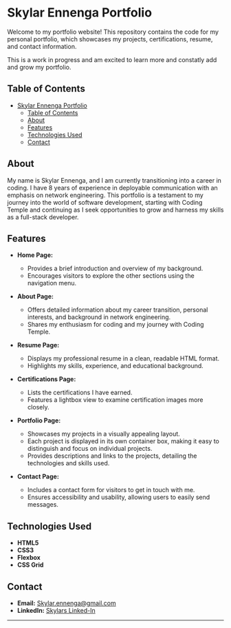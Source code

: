 # Skylar Ennenga Portfolio

Welcome to my portfolio website! This repository contains the code for my personal portfolio, which showcases my projects, certifications, resume, and contact information.

This is a work in progress and am excited to learn more and constatly add and grow my portfolio.

## Table of Contents

- [Skylar Ennenga Portfolio](#skylar-ennenga-portfolio)
  - [Table of Contents](#table-of-contents)
  - [About](#about)
  - [Features](#features)
  - [Technologies Used](#technologies-used)
  - [Contact](#contact)

## About

My name is Skylar Ennenga, and I am currently transitioning into a career in coding. I have 8 years of experience in deployable communication with an emphasis on network engineering. This portfolio is a testament to my journey into the world of software development, starting with Coding Temple and continuing as I seek opportunities to grow and harness my skills as a full-stack developer.

## Features

- **Home Page:** 
  - Provides a brief introduction and overview of my background.
  - Encourages visitors to explore the other sections using the navigation menu.
  
- **About Page:** 
  - Offers detailed information about my career transition, personal interests, and background in network engineering.
  - Shares my enthusiasm for coding and my journey with Coding Temple.

- **Resume Page:** 
  - Displays my professional resume in a clean, readable HTML format.
  - Highlights my skills, experience, and educational background.

- **Certifications Page:** 
  - Lists the certifications I have earned.
  - Features a lightbox view to examine certification images more closely.

- **Portfolio Page:** 
  - Showcases my projects in a visually appealing layout.
  - Each project is displayed in its own container box, making it easy to distinguish and focus on individual projects.
  - Provides descriptions and links to the projects, detailing the technologies and skills used.

- **Contact Page:** 
  - Includes a contact form for visitors to get in touch with me.
  - Ensures accessibility and usability, allowing users to easily send messages.

## Technologies Used

- **HTML5**
- **CSS3**
- **Flexbox**
- **CSS Grid**

## Contact

- **Email:** [Skylar.ennenga@gmail.com](mailto:skylar.ennenga@gmail.com)
- **LinkedIn:** [Skylars Linked-In](https://www.linkedin.com/in/skylarennenga)

---
